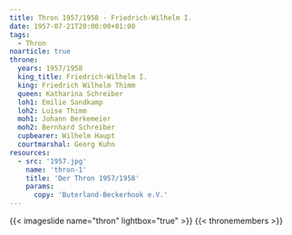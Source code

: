 ```yaml
---
title: Thron 1957/1958 - Friedrich-Wilhelm I.
date: 1957-07-21T20:00:00+01:00
tags:
  - Thron
noarticle: true
throne:
  years: 1957/1958
  king_title: Friedrich-Wilhelm I.
  king: Friedrich Wilhelm Thimm
  queen: Katharina Schreiber
  loh1: Emilie Sandkamp
  loh2: Luise Thimm
  moh1: Johann Berkemeier
  moh2: Bernhard Schreiber
  cupbearer: Wilhelm Haupt
  courtmarshal: Georg Kuhn
resources:
  - src: '1957.jpg'
    name: 'thron-1'
    title: 'Der Thron 1957/1958'
    params:
      copy: 'Buterland-Beckerhook e.V.'
---
```

{{< imageslide name="thron" lightbox="true" >}}
{{< thronemembers >}}
